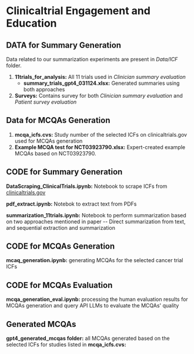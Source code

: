 # Clinicaltrial Engagement and Education

## DATA for Summary Generation
Data related to our summarization experiments are present in *Data/ICF* folder.
1. **11trials_for_analysis:** All 11 trials used in *Clinician summary evaluation*
    - **summary_trials_gpt4_031124.xlsx:** Generated summaries using both approaches
2. **Surveys:** Contains survey for both *Clinician summary evaluation* and *Patient survey evaluation*

## Data for MCQAs Generation
1. **mcqa_icfs.cvs:** Study number of the selected ICFs on clinicaltrials.gov used for MCQAs generation
2. **Example MCQA test for NCT03923790.xlsx:** Expert-created example MCQAs based on NCT03923790.

## CODE for Summary Generation
**DataScraping_ClinicalTrials.ipynb:** Notebook to scrape ICFs from [clinicaltrials.gov](https://clinicaltrials.gov/)

**pdf_extract.ipynb:** Notebok to extract text from PDFs

**summarization_11trials.ipynb:** Notebook to perform summarization based on two approaches mentioned in paper -- Direct summarization from text, and sequential extraction and summarization

## CODE for MCQAs Generation
**mcaq_generation.ipynb:** generating MCQAs for the selected cancer trial ICFs

## CODE for MCQAs Evaluation
**mcqa_generation_eval.ipynb:** processing the human evaluation results for MCQAs generation and query API LLMs to evaluate the MCQAs' quality

## Generated MCQAs
**gpt4_generated_mcqas folder:** all MCQAs generated based on the selected ICFs for studies listed in **mcqa_icfs.cvs:**

